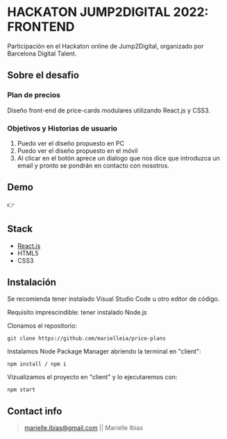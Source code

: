 # HACKATON JUMP2DIGITAL 2022: FRONTEND

Participación en el Hackaton online de Jump2Digital, organizado por Barcelona Digital Talent.

## Sobre el desafio

### Plan de precios

Diseño front-end de price-cards modulares utilizando React.js y CSS3.

### Objetivos y Historias de usuario

1. Puedo ver el diseño propuesto en PC
2. Puedo ver el diseño propuesto en el móvil
3. Al clicar en el botón aprece un dialogo que nos dice que introduzca un email y pronto se pondrán en contacto con nosotros.

## Demo

👉

## Stack

- [React.js](https://es.reactjs.org/)
- HTML5
- CSS3

## Instalación

Se recomienda tener instalado Visual Studio Code u otro editor de código.

Requisito imprescindible: tener instalado Node.js

Clonamos el repositorio:
```shell
git clone https://github.com/marielleia/price-plans
```

Instalamos Node Package Manager abriendo la terminal en "client":
```shell
npm install / npm i
```

Vizualizamos el proyecto en "client" y lo ejecutaremos con:
```shell
npm start
```

## Contact info

> marielle.ibias@gmail.com || Marielle Ibias